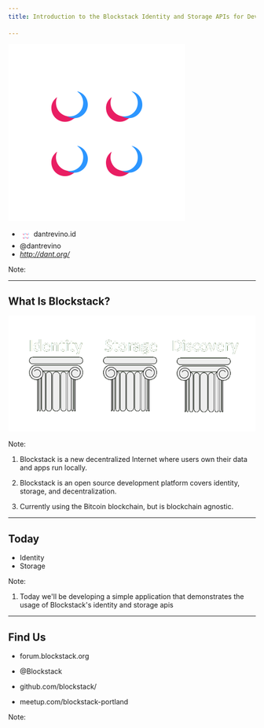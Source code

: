 ```yaml
---
title: Introduction to the Blockstack Identity and Storage APIs for Developers

---
```


<section data-background="#270f34">

<img src="blockstack-0308.svg" height="360px" width="360px" style="border:none;">

* <img src="blockstack-0308.svg" height="24px" width="24px" style="border:none;vertical-align:text-top;"> dantrevino.id
* <i class="mdi mdi-twitter"></i>@dantrevino
* <i class="mdi mdi-web">http://dant.org/</i>

Note:

</section>

---

<section data-background="#270f34">

## What Is Blockstack? ##

<img src="pillars.png"/>

Note:
1) Blockstack is a new decentralized Internet where users own their data and apps run locally.

2) Blockstack is an open source development platform covers identity, storage, and decentralization.

3) Currently using the Bitcoin blockchain, but is blockchain agnostic.

</section>

---

<section data-background="#270f34">

## Today ##

* Identity
* Storage

Note:

1)  Today we'll be developing a simple application that demonstrates the usage of Blockstack's identity and storage apis

</section>

---

<section data-background="#270f34">

## Find Us ##

* <i class="mdi mdi-forum"></i> forum.blockstack.org

* <i class="mdi mdi-twitter"></i> @Blockstack

* <i class="mdi mdi-github-circle"></i> github.com/blockstack/

* <i class="mdi mdi-forum"></i> meetup.com/blockstack-portland

Note:

</section>
